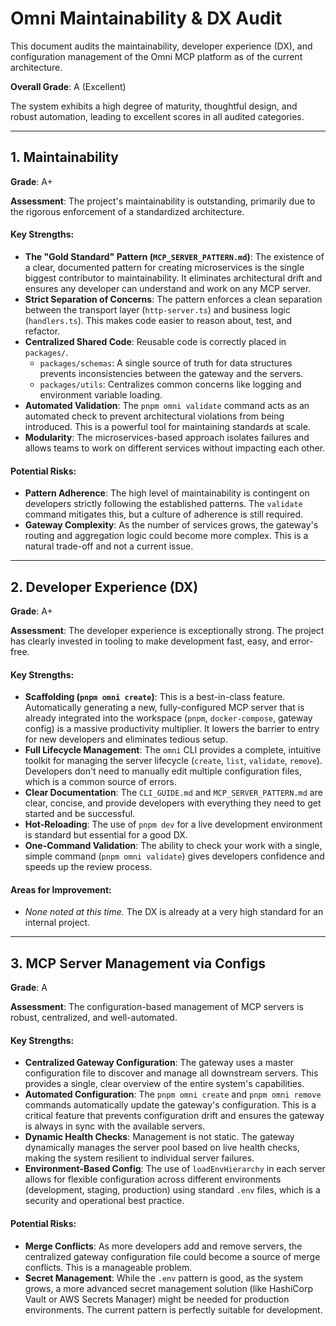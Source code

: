 # Omni Maintainability & DX Audit

This document audits the maintainability, developer experience (DX), and configuration management of
the Omni MCP platform as of the current architecture.

**Overall Grade**: A (Excellent)

The system exhibits a high degree of maturity, thoughtful design, and robust automation, leading to
excellent scores in all audited categories.

---

## 1. Maintainability

**Grade**: A+

**Assessment**: The project's maintainability is outstanding, primarily due to the rigorous
enforcement of a standardized architecture.

#### Key Strengths:

- **The "Gold Standard" Pattern (`MCP_SERVER_PATTERN.md`)**: The existence of a clear, documented
  pattern for creating microservices is the single biggest contributor to maintainability. It
  eliminates architectural drift and ensures any developer can understand and work on any MCP
  server.
- **Strict Separation of Concerns**: The pattern enforces a clean separation between the transport
  layer (`http-server.ts`) and business logic (`handlers.ts`). This makes code easier to reason
  about, test, and refactor.
- **Centralized Shared Code**: Reusable code is correctly placed in `packages/`.
  - `packages/schemas`: A single source of truth for data structures prevents inconsistencies
    between the gateway and the servers.
  - `packages/utils`: Centralizes common concerns like logging and environment variable loading.
- **Automated Validation**: The `pnpm omni validate` command acts as an automated check to prevent
  architectural violations from being introduced. This is a powerful tool for maintaining standards
  at scale.
- **Modularity**: The microservices-based approach isolates failures and allows teams to work on
  different services without impacting each other.

#### Potential Risks:

- **Pattern Adherence**: The high level of maintainability is contingent on developers strictly
  following the established patterns. The `validate` command mitigates this, but a culture of
  adherence is still required.
- **Gateway Complexity**: As the number of services grows, the gateway's routing and aggregation
  logic could become more complex. This is a natural trade-off and not a current issue.

---

## 2. Developer Experience (DX)

**Grade**: A+

**Assessment**: The developer experience is exceptionally strong. The project has clearly invested
in tooling to make development fast, easy, and error-free.

#### Key Strengths:

- **Scaffolding (`pnpm omni create`)**: This is a best-in-class feature. Automatically generating a
  new, fully-configured MCP server that is already integrated into the workspace (`pnpm`,
  `docker-compose`, gateway config) is a massive productivity multiplier. It lowers the barrier to
  entry for new developers and eliminates tedious setup.
- **Full Lifecycle Management**: The `omni` CLI provides a complete, intuitive toolkit for managing
  the server lifecycle (`create`, `list`, `validate`, `remove`). Developers don't need to manually
  edit multiple configuration files, which is a common source of errors.
- **Clear Documentation**: The `CLI_GUIDE.md` and `MCP_SERVER_PATTERN.md` are clear, concise, and
  provide developers with everything they need to get started and be successful.
- **Hot-Reloading**: The use of `pnpm dev` for a live development environment is standard but
  essential for a good DX.
- **One-Command Validation**: The ability to check your work with a single, simple command
  (`pnpm omni validate`) gives developers confidence and speeds up the review process.

#### Areas for Improvement:

- _None noted at this time._ The DX is already at a very high standard for an internal project.

---

## 3. MCP Server Management via Configs

**Grade**: A

**Assessment**: The configuration-based management of MCP servers is robust, centralized, and
well-automated.

#### Key Strengths:

- **Centralized Gateway Configuration**: The gateway uses a master configuration file to discover
  and manage all downstream servers. This provides a single, clear overview of the entire system's
  capabilities.
- **Automated Configuration**: The `pnpm omni create` and `pnpm omni remove` commands automatically
  update the gateway's configuration. This is a critical feature that prevents configuration drift
  and ensures the gateway is always in sync with the available servers.
- **Dynamic Health Checks**: Management is not static. The gateway dynamically manages the server
  pool based on live health checks, making the system resilient to individual server failures.
- **Environment-Based Config**: The use of `loadEnvHierarchy` in each server allows for flexible
  configuration across different environments (development, staging, production) using standard
  `.env` files, which is a security and operational best practice.

#### Potential Risks:

- **Merge Conflicts**: As more developers add and remove servers, the centralized gateway
  configuration file could become a source of merge conflicts. This is a manageable problem.
- **Secret Management**: While the `.env` pattern is good, as the system grows, a more advanced
  secret management solution (like HashiCorp Vault or AWS Secrets Manager) might be needed for
  production environments. The current pattern is perfectly suitable for development.
